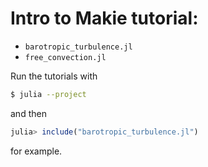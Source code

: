 # Intro to Makie tutorial:

* `barotropic_turbulence.jl`
* `free_convection.jl`

Run the tutorials with

```bash
$ julia --project
```

and then

```julia
julia> include("barotropic_turbulence.jl")
```

for example.
